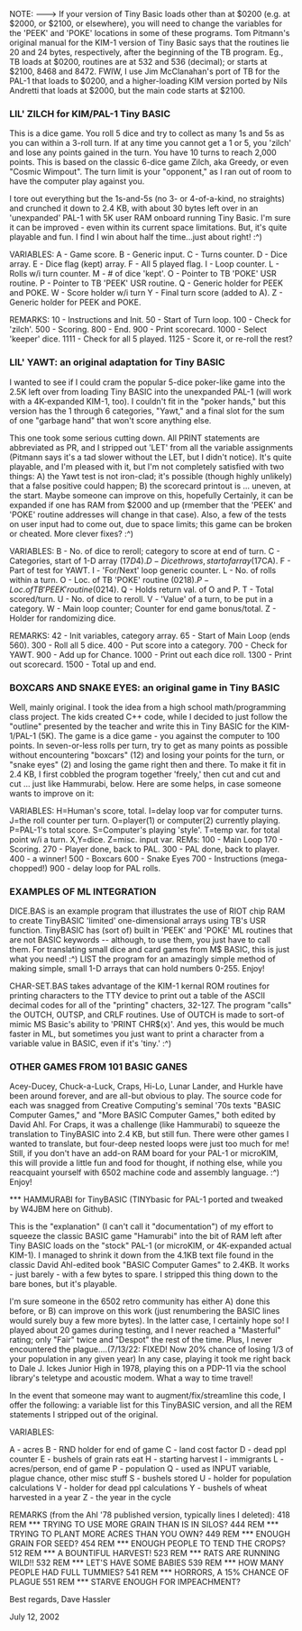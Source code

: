 NOTE: ---> If your version of Tiny Basic loads other than at $0200 (e.g. at $2000, or $2100, or elsewhere), you will need to change the variables for the 'PEEK' and 'POKE' locations in some of these programs. Tom Pitmann's original manual for the KIM-1 version of Tiny Basic says that the routines lie 20 and 24 bytes, respectively, after the beginning of the TB program. Eg., TB loads at $0200, routines are at 532 and 536 (decimal); or starts at $2100, 8468 and 8472. FWIW, I use Jim McClanahan's port of TB for the PAL-1 that loads to $0200, and a higher-loading KIM version ported by Nils Andretti that loads at $2000, but the main code starts at $2100.

### LIL' ZILCH for KIM/PAL-1 Tiny BASIC

This is a dice game. You roll 5 dice and try to collect as many 1s and 5s as you can within a 3-roll turn. If at any time you cannot get a 1 or 5, you 'zilch' and lose any points gained in the turn. You have 10 turns to reach 2,000 points. This is based on the classic 6-dice game Zilch, aka Greedy, or even "Cosmic Wimpout". The turn limit is your "opponent," as I ran out of room to have the computer play against you.

I tore out everything but the 1s-and-5s (no 3- or 4-of-a-kind, no straights) and crunched it down to 2.4 KB, with about 30 bytes left over in an 'unexpanded' PAL-1 with 5K user RAM onboard running Tiny Basic. I'm sure it can be improved - even within its current space limitations. But, it's quite playable and fun. I find I win about half the time...just about right! :^)

VARIABLES:
A - Game score.
B - Generic input.
C - Turns counter.
D - Dice array.
E - Dice flag (kept) array.
F - All 5 played flag.
I - Loop counter.
L - Rolls w/i turn counter.
M - # of dice 'kept'.
O - Pointer to TB 'POKE' USR routine.
P - Pointer to TB 'PEEK' USR routine.
Q - Generic holder for PEEK and POKE.
W - Score holder w/i turn
Y - Final turn score (added to A).
Z - Generic holder for PEEK and POKE.

REMARKS:
10 - Instructions and Init.
50 - Start of Turn loop.
100 - Check for 'zilch'.
500 - Scoring.
800 - End.
900 - Print scorecard.
1000 - Select 'keeper' dice.
1111 - Check for all 5 played.
1125 - Score it, or re-roll the rest?

### LIL' YAWT: an original adaptation for Tiny BASIC

I wanted to see if I could cram the popular 5-dice poker-like game into the 2.5K left over from loading Tiny BASIC into the unexpanded PAL-1 (will work with a 4K-expanded KIM-1, too). I couldn't fit in the "poker hands," but this version has the 1 through 6 categories, "Yawt," and a final slot for the sum of one "garbage hand" that won't score anything else.

This one took some serious cutting down. All PRINT statements are abbreviated as PR, and I stripped out 'LET' from all the variable assignments (Pitmann says it's a tad slower without the LET, but I didn't notice). It's quite playable, and I'm pleased with it, but I'm not completely satisfied with two things: A) the Yawt test is not iron-clad; it's possible (though highly unlikely) that a false positive could happen; B) the scorecard printout is ... uneven, at the start. Maybe someone can improve on this, hopefully Certainly, it can be expanded if one has RAM from $2000 and up (rmember that the 'PEEK' and 'POKE' routine addresses will change in that case). Also, a few of the tests on user input had to come out, due to space limits; this game can be broken or cheated. More clever fixes? :^)

VARIABLES: B - No. of dice to reroll; category to score at end of turn. C - Categories, start of 1-D array ($17D4). D - Dice throws, start of array ($17CA). F - Part of test for YAWT. I - 'For/Next' loop generic counter. L - No. of rolls within a turn. O - Loc. of TB 'POKE' routine ($0218). P - Loc. of TB 'PEEK' routine ($0214). Q - Holds return val. of O and P. T - Total scored/turn. U - No. of dice to reroll. V - 'Value' of a turn, to be put in a category. W - Main loop counter; Counter for end game bonus/total. Z - Holder for randomizing dice.

REMARKS: 42 - Init variables, category array. 65 - Start of Main Loop (ends 560). 300 - Roll all 5 dice. 400 - Put score into a category. 700 - Check for YAWT. 900 - Add up for Chance. 1000 - Print out each dice roll. 1300 - Print out scorecard. 1500 - Total up and end.

### BOXCARS AND SNAKE EYES: an original game in Tiny BASIC

Well, mainly original. I took the idea from a high school math/programming class project. The kids created C++ code, while I decided to just follow the "outline" presented by the teacher and write this in Tiny BASIC for the KIM-1/PAL-1 (5K). The game is a dice game - you against the computer to 100 points. In seven-or-less rolls per turn, try to get as many points as possible without encountering "boxcars" (12) and losing your points for the turn, or "snake eyes" (2) and losing the game right then and there. To make it fit in 2.4 KB, I first cobbled the program together 'freely,' then cut and cut and cut ... just like Hammurabi, below. Here are some helps, in case someone wants to improve on it:

VARIABLES: H=Human's score, total. I=delay loop var for computer turns. J=the roll counter per turn. O=player(1) or computer(2) currently playing. P=PAL-1's total score. S=Computer's playing 'style'. T=temp var. for total point w/i a turn. X,Y=dice. Z=misc. input var. REMs: 100 - Main Loop 170 - Scoring. 270 - Player done, back to PAL. 300 - PAL done, back to player. 400 - a winner! 500 - Boxcars 600 - Snake Eyes 700 - Instructions (mega-chopped!) 900 - delay loop for PAL rolls.

### EXAMPLES OF ML INTEGRATION

DICE.BAS is an example program that illustrates the use of RIOT chip RAM to create TinyBASIC 'limited' one-dimensional arrays using TB's USR function. TinyBASIC has (sort of) built in 'PEEK' and 'POKE' ML routines that are not BASIC keywords -- although, to use them, you just have to call them. For translating small dice and card games from M$ BASIC, this is just what you need! :^) LIST the program for an amazingly simple method of making simple, small 1-D arrays that can hold numbers 0-255. Enjoy!

CHAR-SET.BAS takes advantage of the KIM-1 kernal ROM routines for printing characters to the TTY device to print out a table of the ASCII decimal codes for all of the "printing" chacters, 32-127. The program "calls" the OUTCH, OUTSP, and CRLF routines. Use of OUTCH is made to sort-of mimic MS Basic's ability to 'PRINT CHR$(x)'. And yes, this would be much faster in ML, but sometimes you just want to print a character from a variable value in BASIC, even if it's 'tiny.' :^)

### OTHER GAMES FROM 101 BASIC GANES

Acey-Ducey, Chuck-a-Luck, Craps, Hi-Lo, Lunar Lander, and Hurkle have been around forever, and are all-but obvious to play. The source code for each was snagged from Creative Computing's seminal '70s texts "BASIC Computer Games," and "More BASIC Computer Games," both edited by David Ahl. For Craps, it was a challenge (like Hammurabi) to squeeze the translation to TinyBASIC into 2.4 KB, but still fun. There were other games I wanted to translate, but four-deep nested loops were just too much for me! Still, if you don't have an add-on RAM board for your PAL-1 or microKIM, this will provide a little fun and food for thought, if nothing else, while you reacquaint yourself with 6502 machine code and assembly language. :^) Enjoy!

*** HAMMURABI for TinyBASIC (TINYbasic for PAL-1 ported and tweaked by W4JBM here on Github).

This is the "explanation" (I can't call it "documentation") of my effort to squeeze the classic BASIC game "Hamurabi" into the bit of RAM left after Tiny BASIC loads on the "stock" PAL-1 (or microKIM, or 4K-expanded actual KIM-1). I managed to shrink it down from the 4.1KB text file found in the classic David Ahl-edited book "BASIC Computer Games" to 2.4KB. It works - just barely - with a few bytes to spare. I stripped this thing down to the bare bones, but it's playable.

I'm sure someone in the 6502 retro community has either A) done this before, or B) can improve on this work (just renumbering the BASIC lines would surely buy a few more bytes). In the latter case, I certainly hope so! I played about 20 games during testing, and I never reached a "Masterful" rating; only "Fair" twice and "Despot" the rest of the time. Plus, I never encountered the plague....(7/13/22: FIXED! Now 20% chance of losing 1/3 of your population in any given year) In any case, playing it took me right back to Dale J. Ickes Junior High in 1978, playing this on a PDP-11 via the school library's teletype and acoustic modem. What a way to time travel!

In the event that someone may want to augment/fix/streamline this code, I offer the following: a variable list for this TinyBASIC version, and all the REM statements I stripped out of the original.

VARIABLES:

A - acres
B - RND holder for end of game
C - land cost factor
D - dead ppl counter
E - bushels of grain rats eat
H - starting harvest
I - immigrants
L - acres/person, end of game
P - population
Q - used as INPUT variable, plague chance, other misc stuff
S - bushels stored
U - holder for population calculations
V - holder for dead ppl calculations
Y - bushels of wheat harvested in a year
Z - the year in the cycle

REMARKS (from the Ahl '78 published version, typically lines I deleted):
418 REM *** TRYING TO USE MORE GRAIN THAN IS IN SILOS?
444 REM *** TRYING TO PLANT MORE ACRES THAN YOU OWN?
449 REM *** ENOUGH GRAIN FOR SEED?
454 REM *** ENOUGH PEOPLE TO TEND THE CROPS?
512 REM *** A BOUNTIFUL HARVEST!
523 REM *** RATS ARE RUNNING WILD!!
532 REM *** LET'S HAVE SOME BABIES
539 REM *** HOW MANY PEOPLE HAD FULL TUMMIES?
541 REM *** HORRORS, A 15% CHANCE OF PLAGUE
551 REM *** STARVE ENOUGH FOR IMPEACHMENT?

Best regards, Dave Hassler

July 12, 2002
